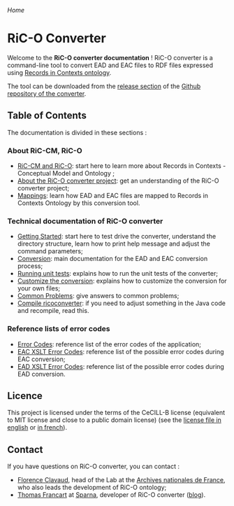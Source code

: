 _Home_

# RiC-O Converter

Welcome to the **RiC-O converter documentation** ! RiC-O converter is a command-line tool to convert EAD and EAC files to RDF files expressed using [Records in Contexts ontology](https://www.ica.org/standards/RiC/ontology).

The tool can be downloaded from the [release section](https://github.com/ArchivesNationalesFR/rico-converter/releases) of the [Github repository of the converter](https://github.com/ArchivesNationalesFR/rico-converter/).

## Table of Contents

The documentation is divided in these sections :


### About RiC-CM, RiC-O

- [RiC-CM and RiC-O](RecordsInContexts.md): start here to learn more about Records in Contexts - Conceptual Model and Ontology ;
- [About the RiC-O converter project](About.md): get an understanding of the RiC-O converter project;
- [Mappings](Mappings.md): learn how EAD and EAC files are mapped to Records in Contexts Ontology by this conversion tool.

### Technical documentation of RiC-O converter

- [Getting Started](GettingStarted.md): start here to test drive the converter, understand the directory structure, learn how to print help message and adjust the command parameters;
- [Conversion](Conversion.md): main documentation for the EAD and EAC conversion process;
- [Running unit tests](UnitTests.md): explains how to run the unit tests of the converter;
- [Customize the conversion](Customize.md): explains how to customize the conversion for your own files;
- [Common Problems](CommonProblems.md): give answers to common problems;
- [Compile ricoconverter](Compile.md): if you need to adjust something in the Java code and recompile, read this.


### Reference lists of error codes

- [Error Codes](ErrorCodes.md): reference list of the error codes of the application;
- [EAC XSLT Error Codes](ErrorCodesXsltEac.md): reference list of the possible error codes during EAC conversion;
- [EAD XSLT Error Codes](ErrorCodesXsltEad.md): reference list of the possible error codes during EAD conversion.


## Licence

This project is licensed under the terms of the CeCILL-B license (equivalent to MIT license and close to a public domain license) (see the [license file in english](license.txt) or [in french](../fr/licence.txt)).


## Contact

If you have questions on RiC-O converter, you can contact :

- [Florence Clavaud](mailto:florence.clavaud@culture.gouv.fr), head of the Lab at the [Archives nationales de France](http://www.archives-nationales.culture.gouv.fr/), who also leads the development of RiC-O ontology;
- [Thomas Francart](mailto:thomas.francart@sparna.fr) at [Sparna](http://sparna.fr), developer of RiC-O converter ([blog](http://blog.sparna.fr)).
